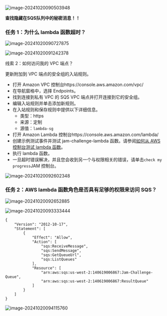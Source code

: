 ![image-20241020090503948](./img/image-20241020090503948.png)

**查找隐藏在SQS队列中的秘密消息！！**



### 任务 1：为什么 lambda 函数超时？

![image-20241020090727875](./img/image-20241020090727875.png)

![image-20241020091242378](./img/image-20241020091242378.png)

线索 2：如何访问我的 VPC 端点？

更新附加到 VPC 端点的安全组的入站规则。

- 打开 Amazon VPC 控制台https://console.aws.amazon.com/vpc/
- 在导航窗格中，选择 Endpoints。
- 找到连接到私有 VPC 的 SQS VPC 端点并打开连接到它的安全组。
- 编辑入站规则并单击添加新规则。
- 在入站规则和保存规则中提供以下详细信息。
  - 类型：https
  - 来源：定制
  - 源值：`lambda-sg`
- 打开 Amazon Lambda 控制台https://console.aws.amazon.com/lambda/
- 创建示例测试事件并测试 jam-challenge-lambda 函数。请参阅[如何从 AWS 控制台测试 lambda 函数](https://docs.aws.amazon.com/lambda/latest/dg/testing-functions.html)。
- 执行 lambda 函数。
- 一旦超时错误解决，并且您会收到另一个与权限相关的错误，请单击`check my progress`JAM 控制台。

![image-20241020092602348](./img/image-20241020092602348.png)





### 任务 2：AWS lambda 函数角色是否具有足够的权限来访问 SQS？

![image-20241020092652885](./img/image-20241020092652885.png)

![image-20241020093333444](./img/image-20241020093333444.png)

```
{
    "Version": "2012-10-17",
    "Statement": [
        {
            "Effect": "Allow",
            "Action": [
                "sqs:ReceiveMessage",
                "sqs:SendMessage",
                "sqs:GetQueueUrl",
                "sqs:ListQueues"
            ],
            "Resource": [
                "arn:aws:sqs:us-west-2:140619006867:Jam-Challenge-Queue",
                "arn:aws:sqs:us-west-2:140619006867:ResultQueue"
            ]
        }
    ]
}

```

![image-20241020094115760](./img/image-20241020094115760.png)
